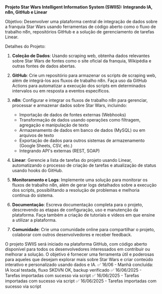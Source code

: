  **Projeto Star Wars Intelligent Information System (SWIIS): Integrando IA, n8n, GitHub e Linear**

Objetivo: Desenvolver uma plataforma central de integração de dados sobre a franquia Star Wars usando ferramentas de código aberto como o fluxo de trabalho n8n, repositórios GitHub e a solução de gerenciamento de tarefas Linear.

Detalhes do Projeto:

1. **Coleção de Dados**: Usando scraping web, obtenha dados relevantes sobre Star Wars de fontes como o site oficial da franquia, Wikipédia e outras fontes de dados abertas.

2. **GitHub**: Crie um repositório para armazenar os scripts de scraping web, além de integrá-los aos fluxos de trabalho n8n. Faça uso da GitHub Actions para automatizar a execução dos scripts em determinados intervalos ou em resposta a eventos específicos.

3. **n8n**: Configurar e integrar os fluxos de trabalho n8n para gerenciar, processar e armazenar dados sobre Star Wars, incluindo:
   - Importação de dados de fontes externas (Webhooks)
   - Transformação de dados usando operações como filtragem, agregação e manipulação de texto
   - Armazenamento de dados em banco de dados (MySQL) ou em arquivos de texto
   - Exportação de dados para outros sistemas de armazenamento (Google Sheets, CSV, etc.)
   - Integrando API's externas (REST, SOAP)

4. **Linear**: Gerencie a lista de tarefas do projeto usando Linear, automatizando o processo de criação de tarefas e atualização de status usando hooks do GitHub.

5. **Monitoramento e Logs**: Implemente uma solução para monitorar os fluxos de trabalho n8n, além de gerar logs detalhados sobre a execução dos scripts, possibilitando a resolução de problemas e melhoria contínua do sistema.

6. **Documentação**: Escreva documentação completa para o projeto, descrevendo as etapas de configuração, uso e manutenção da plataforma. Faça também a criação de tutoriais e vídeos em que ensine a utilizar a plataforma.

7. **Comunidade**: Crie uma comunidade online para compartilhar o projeto, colaborar com outros desenvolvedores e receber feedback.

O projeto SWIIS será iniciado na plataforma GitHub, com código aberto disponível para todos os desenvolvedores interessados em contribuir ou melhorar a solução. O objetivo é fornecer uma ferramenta útil e poderosas para aqueles que desejam explorar mais sobre Star Wars e criar conteúdo interativo e personalizado usando dados e IA.
✅ 16/06 - Manhã concluída: IA local testada, fluxo SKDVN OK, backup verificado
✅ 16/06/2025 - Tarefas importadas com sucesso via script
✅ 16/06/2025 - Tarefas importadas com sucesso via script
✅ 16/06/2025 - Tarefas importadas com sucesso via script
